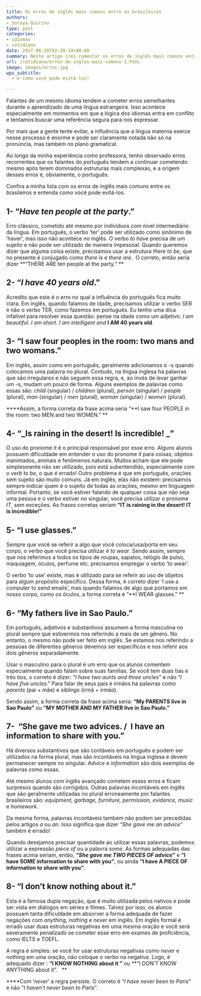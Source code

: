 ```yaml
---
title: Os erros de inglês mais comuns entre os brasileiros
authors:
- Soraya Quirino
type: post
categories:
- idiomas
- cotidiano
date: 2017-06-28T02:39:14+00:00
summary: Neste artigo irei comentar os erros de inglês mais comuns entre os brasileiros e explicar como você pode evitá-los.
url: /cotidiano/erros-de-ingles-mais-comuns-1.html
image: images/erros.jpg
wps_subtitle:
  - e como você pode evitá-los!

---
```

Falantes de um mesmo idioma tendem a cometer erros semelhantes durante o aprendizado de uma língua estrangeira. Isso acontece especialmente em momentos em que a lógica dos idiomas entra em conflito e tentamos buscar uma referência segura para nos expressar.

Por mais que a gente tente evitar, a influência que a língua materna exerce nesse processo é enorme e pode ser claramente notada não só na pronúncia, mas também no plano gramatical.

Ao longo da minha experiência como professora, tenho observado erros recorrentes que os falantes do português tendem a continuar cometendo mesmo após terem dominados estruturas mais complexas, e a origem desses erros é, obviamente, o português.

Confira a minha lista com os erros de inglês mais comuns entre os brasileiros e entenda como você pode evitá-los.

## 1- “_Have ten people at the party_.”

Erro clássico, cometido até mesmo por indivíduos com nível intermediário da língua. Em português, o verbo ‘ter’ pode ser utilizado como sinônimo de ‘haver’, mas isso não acontece no inglês. O verbo _to have_ precisa de um sujeito e não pode ser utilizado de maneira impessoal. Quando queremos dizer que alguma coisa existe, precisamos usar a estrutura _there to be_, que no presente é conjugado como _there is_ e _there are_.  O correto, então seria dizer **“THERE ARE ten people at the party.” **

## 2- “_I have 40 years old_.”

Acredito que este é o erro no qual a influência do português fica muito clara. Em inglês, quando falamos de idade, precisamos utilizar o verbo SER e não o verbo TER, como fazemos em português. Eu tenho uma dica infalível para resolver essa questão: pense na idade como um adjetivo. _I am beautiful. I am short. I am intelligent and_ **I AM 40 years old**.

## 3- “I saw four peoples in the room: two mans and two womans.”

Em inglês, assim como em português, geralmente adicionamos o -s quando colocamos uma palavra no plural. Contudo, na língua inglesa há palavras que são irregulares e não seguem essa regra, e, ao invés de levar ganhar um -s, mudam um pouco de forma. Alguns exemplos de palavras como essas são: _child_ (singular) / _children_ (plural), _person_ (singular) / _people_ (plural), _man_ (singular) / _men_ (plural), _woman_ (singular) / _women_ (plural).

 ****Assim, a forma correta da frase acima seria “**I saw four PEOPLE in the room: two MEN and two WOMEN.” **

## 4- “_Is raining in the desert! Is incredible! _”

O uso do pronome _it_ é o principal responsável por esse erro. Alguns alunos possuem dificuldade em entender o uso do pronome _it_ para coisas, objetos inanimados, animais e fenômenos naturais. Muitos acham que ele pode simplesmente não ser utilizado, pois está subentendido, especialmente com o _verb to be,_ o que é errado! Outro problema é que em português, orações sem sujeito são muito comuns. Já em inglês, elas não existem: precisamos sempre indicar quem é o sujeito de todas as orações, mesmo em linguagem informal. Portanto, se você estiver falando de qualquer coisa que não seja uma pessoa e o verbo estiver no singular, você precisa utilizar o pronome _IT_, sem exceções. As frases corretas seriam **“IT is raining in the desert! IT is incredible!”**

## 5- “I use glasses.”

Sempre que você se referir a algo que você coloca/usa/porta em seu corpo, o verbo que você precisa utilizar é _to wear_. Sendo assim, sempre que nos referimos a todos os tipos de roupas, sapatos, relógio de pulso, maquiagem, óculos, perfume etc. precisamos empregar o verbo ‘to wear’.

O verbo ’to use’ existe, mas é utilizado para se referir ao uso de objetos para algum propósito específico. Dessa forma, é correto dizer ‘I use a computer to send emails’, mas quando falamos de algo que portamos em nosso corpo, como os óculos, a forma correta é “**I WEAR glasses.” **

## 6- “My fathers live in Sao Paulo.”

Em português, adjetivos e substantivos assumem a forma masculina no plural sempre que estivermos nos referindo a mais de um gênero. No entanto, o mesmo não pode ser feito em inglês. Se estamos nos referindo a pessoas de diferentes gêneros devemos ser específicos e nos referir aos dois gêneros separadamente.

Usar o masculino para o plural é um erro que os alunos comentem especialmente quando falam sobre suas famílias. Se você tem duas tias e três tios, o correto é dizer: “_I have two aunts and three uncles_” e não “_I have five uncles_.” Para falar de seus pais e irmãos há palavras como _parents_ (pai + mãe) e _siblings_ (irmã + irmão).

Sendo assim, a forma correta da frase acima seria: **“My PARENTS live in Sao Paulo”** ou **“MY MOTHER AND MY FATHER live in Sao Paulo.”**

## 7-  “She gave me two advices. /  I have an information to share with you.”

Há diversos substantivos que são contáveis em português e podem ser utilizados na forma plural, mas são incontáveis na língua inglesa e devem permanecer sempre no singular. _Advice_ e _information_ são dois exemplos de palavras como essas.

Até mesmo alunos com inglês avançado cometem esses erros e ficam surpresos quando são corrigidos. Outras palavras incontáveis em inglês que são geralmente utilizadas no plural erroneamente por falantes brasileiros são: _equipment, garbage, furniture, permission, evidence, music_ e _homework_.

Da mesma forma, palavras incontáveis também não podem ser precedidas pelos artigos _a_ ou _an_. Isso significa que dizer “_She gave me an advice_” também é errado!

Quando desejamos precisar quantidade ao utilizar essas palavras, podemos utilizar a expressão _piece of_ ou a palavra _some_. As formas adequadas das frases acima seriam, então, **“_She gave me TWO PIECES OF advice_”** e **“I have SOME information to share with you”**, ou ainda **“I have A PIECE OF information to share with you”**.

## 8- “I don’t know nothing about it.”

Esta é a famosa dupla negação, que é muito utilizada pelos nativos e pode ser vista em diálogos em séries e filmes. Talvez por isso, os alunos possuam tanta dificuldade em absorver a forma adequada de fazer negações com _anything_, _nothing_ e _never_ em inglês. Em inglês formal é errado usar duas estruturas negativas em uma mesma oração e você será severamente penalizado se cometer esse erro em exames de proficiência, como IELTS e TOEFL.

A regra é simples: se você for usar estruturas negativas como _never_ e nothing em uma oração, não coloque o verbo na negativa. Logo, é adequado dizer : **“I KNOW NOTHING about it ”** ou **“I DON’T KNOW ANYTHING about it”.   **

 ****Com ‘_never_’ a regra persiste. O correto é “_I have never been to Paris_”  e não “_I haven’t never been to Paris_”.